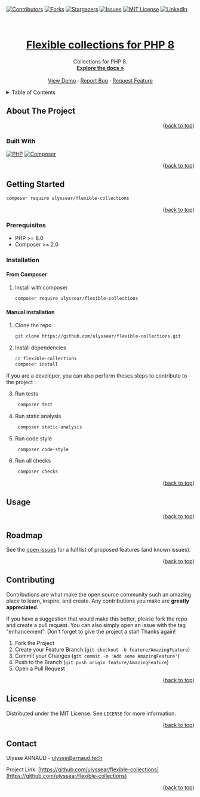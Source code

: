 <a name="readme-top"></a>

[![Contributors][contributors-shield]][contributors-url]
[![Forks][forks-shield]][forks-url]
[![Stargazers][stars-shield]][stars-url]
[![Issues][issues-shield]][issues-url]
[![MIT License][license-shield]][license-url]
[![LinkedIn][linkedin-shield]][linkedin-url]



<!-- PROJECT LOGO -->
<br />
<div align="center">
  <a href="https://github.com/ulyssear/flexible-collections">
    <h1 align="center">Flexible collections for PHP 8</h1>
  </a>

  <p align="center">
    Collections for PHP 8.
    <br />
    <a href="https://github.com/ulyssear/flexible-collections"><strong>Explore the docs »</strong></a>
    <br />
    <br />
    <a href="https://github.com/ulyssear/flexible-collections">View Demo</a>
    ·
    <a href="https://github.com/ulyssear/flexible-collections/issues">Report Bug</a>
    ·
    <a href="https://github.com/ulyssear/flexible-collections/issues">Request Feature</a>
  </p>
</div>



<!-- TABLE OF CONTENTS -->
<details>
  <summary>Table of Contents</summary>
  <ol>
    <li>
      <a href="#about-the-project">About The Project</a>
      <ul>
        <li><a href="#built-with">Built With</a></li>
      </ul>
    </li>
    <li>
      <a href="#getting-started">Getting Started</a>
      <ul>
        <li><a href="#prerequisites">Prerequisites</a></li>
        <li><a href="#installation">Installation</a></li>
      </ul>
    </li>
    <li><a href="#usage">Usage</a></li>
    <li><a href="#roadmap">Roadmap</a></li>
    <li><a href="#contributing">Contributing</a></li>
    <li><a href="#license">License</a></li>
    <li><a href="#contact">Contact</a></li>
    <!-- <li><a href="#acknowledgments">Acknowledgments</a></li> -->
  </ol>
</details>



<!-- ABOUT THE PROJECT -->
## About The Project

<!-- TODO : Add description of the -->


<p align="right">(<a href="#readme-top">back to top</a>)</p>



### Built With

[![PHP][PHP-shield]][PHP-url]
[![Composer][Composer-shield]][Composer-url]


<p align="right">(<a href="#readme-top">back to top</a>)</p>



<!-- GETTING STARTED -->
## Getting Started

```bash
composer require ulyssear/flexible-collections
```

<p align="right">(<a href="#readme-top">back to top</a>)</p>

### Prerequisites

* PHP >= 8.0
* Composer >= 2.0

### Installation

#### From Composer

1. Install with composer

   ```bash
   composer require ulyssear/flexible-collections
   ```

#### Manual installation

1. Clone the repo
   ```sh
   git clone https://github.com/ulyssear/flexible-collections.git
   ```
2. Install dependencies
   ```sh
   cd flexible-collections
   composer install
   ```

If you are a developer, you can also perform theses steps to contribute to the project :

3. Run tests
   ```sh
    composer test
    ```
4. Run static analysis
    ```sh
     composer static-analysis
     ```
6. Run code style
    ```sh
     composer code-style
     ```
7. Run all checks
    ```sh
     composer checks
     ```

<p align="right">(<a href="#readme-top">back to top</a>)</p>



<!-- USAGE EXAMPLES -->
## Usage

<!-- TODO : ADD examples -->

<p align="right">(<a href="#readme-top">back to top</a>)</p>



<!-- ROADMAP -->
## Roadmap

<!-- TODO : ADD roadmap
- [ ] Feature 1
- [ ] Feature 2
- [ ] Feature 3
    - [ ] Nested Feature
-->
See the [open issues](https://github.com/ulyssear/flexible-collections/issues) for a full list of proposed features (and known issues).

<p align="right">(<a href="#readme-top">back to top</a>)</p>



<!-- CONTRIBUTING -->
## Contributing

Contributions are what make the open source community such an amazing place to learn, inspire, and create. Any contributions you make are **greatly appreciated**.

If you have a suggestion that would make this better, please fork the repo and create a pull request. You can also simply open an issue with the tag "enhancement".
Don't forget to give the project a star! Thanks again!

1. Fork the Project
2. Create your Feature Branch (`git checkout -b feature/AmazingFeature`)
3. Commit your Changes (`git commit -m 'Add some AmazingFeature'`)
4. Push to the Branch (`git push origin feature/AmazingFeature`)
5. Open a Pull Request

<p align="right">(<a href="#readme-top">back to top</a>)</p>



<!-- LICENSE -->
## License

Distributed under the MIT License. See `LICENSE` for more information.

<p align="right">(<a href="#readme-top">back to top</a>)</p>



<!-- CONTACT -->
## Contact

Ulysse ARNAUD - ulysse@arnaud.tech

Project Link: [https://github.com/ulyssear/flexible-collections](https://github.com/ulyssear/flexible-collections)

<p align="right">(<a href="#readme-top">back to top</a>)</p>


<!-- MARKDOWN LINKS & IMAGES -->
<!-- https://www.markdownguide.org/basic-syntax/#reference-style-links -->
[contributors-shield]: https://img.shields.io/github/contributors/ulyssear/flexible-collections.svg?style=for-the-badge
[contributors-url]: https://github.com/ulyssear/flexible-collections/graphs/contributors
[forks-shield]: https://img.shields.io/github/forks/ulyssear/flexible-collections.svg?style=for-the-badge
[forks-url]: https://github.com/ulyssear/flexible-collections/network/members
[stars-shield]: https://img.shields.io/github/stars/ulyssear/flexible-collections.svg?style=for-the-badge
[stars-url]: https://github.com/ulyssear/flexible-collections/stargazers
[issues-shield]: https://img.shields.io/github/issues/ulyssear/flexible-collections.svg?style=for-the-badge
[issues-url]: https://github.com/ulyssear/flexible-collections/issues
[license-shield]: https://img.shields.io/github/license/ulyssear/flexible-collections.svg?style=for-the-badge
[license-url]: https://github.com/ulyssear/flexible-collections/blob/master/LICENSE
[linkedin-shield]: https://img.shields.io/badge/-LinkedIn-black.svg?style=for-the-badge&logo=linkedin&colorB=555
[linkedin-url]: https://linkedin.com/in/ulyssearnaud
[PHP-shield]: https://img.shields.io/badge/PHP-777BB4?style=for-the-badge&logo=php&logoColor=white
[PHP-url]: https://www.php.net/
[Composer-shield]: https://img.shields.io/badge/Composer-885630?style=for-the-badge&logo=composer&logoColor=white
[Composer-url]: https://getcomposer.org/
